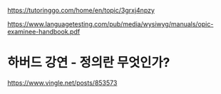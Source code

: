 https://tutoringgo.com/home/en/topic/3grxj4npzy

https://www.languagetesting.com/pub/media/wysiwyg/manuals/opic-examinee-handbook.pdf

# 하버드 강연 - 정의란 무엇인가?
https://www.vingle.net/posts/853573
